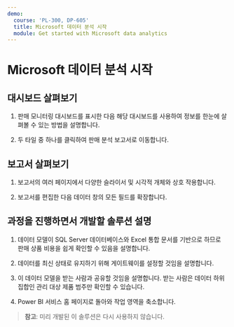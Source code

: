 ```yaml
---
demo:
  course: 'PL-300, DP-605'
  title: Microsoft 데이터 분석 시작
  module: Get started with Microsoft data analytics
---
```


# Microsoft 데이터 분석 시작

## 대시보드 살펴보기

1. 판매 모니터링 대시보드를 표시한 다음 해당 대시보드를 사용하여 정보를 한눈에 살펴볼 수 있는 방법을 설명합니다.

1. 두 타일 중 하나를 클릭하여 판매 분석 보고서로 이동합니다.

## 보고서 살펴보기

1. 보고서의 여러 페이지에서 다양한 슬라이서 및 시각적 개체와 상호 작용합니다.

1. 보고서를 편집한 다음 데이터 창의 모든 필드를 확장합니다.

## 과정을 진행하면서 개발할 솔루션 설명

1. 데이터 모델이 SQL Server 데이터베이스와 Excel 통합 문서를 기반으로 하므로 판매 상품 비용을 쉽게 확인할 수 있음을 설명합니다.

1. 데이터를 최신 상태로 유지하기 위해 게이트웨이를 설정할 것임을 설명합니다.

1. 이 데이터 모델을 받는 사람과 공유할 것임을 설명합니다. 받는 사람은 데이터 하위 집합인 관리 대상 제품 범주만 확인할 수 있습니다.

1. Power BI 서비스 홈 페이지로 돌아와 작업 영역을 축소합니다.

> **참고**: 미리 개발된 이 솔루션은 다시 사용하지 않습니다.
